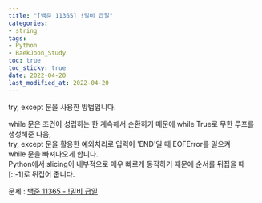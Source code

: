 ```yaml
---
title: "[백준 11365] !밀비 급일"
categories: 
- string
tags:
- Python
- BaekJoon_Study
toc: true
toc_sticky: true
date: 2022-04-20
last_modified_at: 2022-04-20
---
```


try, except 문을 사용한 방법입니다.

while 문은 조건이 성립하는 한 계속해서 순환하기 때문에 while True로 무한 루프를 생성해준 다음,  
try, except 문을 활용한 예외처리로 입력이 'END'일 때 EOFError를 일으켜  
while 문을 빠져나오게 합니다.  
Python에서 slicing이 내부적으로 매우 빠르게 동작하기 때문에 순서를 뒤집을 때  
[::-1]로 뒤집어 줍니다.

문제 : [백준 11365 - !밀비 급일](https://www.acmicpc.net/problem/11365)

<script src="https://gist.github.com/Ryumaker/2a76a9744df66439ba27f37b2abb8998.js"></script>




